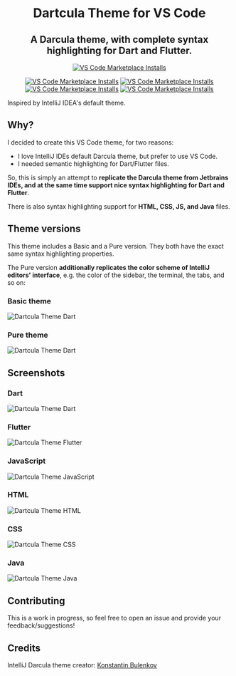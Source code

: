 <h1 align="center"> Dartcula Theme for VS Code </h1>
<h2 align="center"> A Darcula theme, with complete syntax highlighting for Dart and Flutter. </h2>

<p align="center">
  <a href="vscode:extension/minas-giannekas.dartcula-theme">
    <img alt="VS Code Marketplace Installs" src="https://raw.githubusercontent.com/whiplashoo/dartcula-theme/main/theme-icon.png"></a>
    </a>
</p>

<p align="center">
  <a href="https://open.vscode.dev/minas-giannekas/dartcula-theme">
    <img alt="VS Code Marketplace Installs" src="https://img.shields.io/static/v1?logo=visualstudiocode&label=&message=Open%20in%20Visual%20Studio%20Code&labelColor=2c2c32&color=007acc&logoColor=007acc"></a>
  <a href="https://marketplace.visualstudio.com/items?itemName=minas-giannekas.dartcula-theme">
    <img alt="VS Code Marketplace Installs" src="https://img.shields.io/visual-studio-marketplace/d/minas-giannekas.dartcula-theme"></a>
  <a href="https://marketplace.visualstudio.com/items?itemName=minas-giannekas.dartcula-theme">
    <img alt="VS Code Marketplace Installs" src="https://img.shields.io/visual-studio-marketplace/i/minas-giannekas.dartcula-theme"></a>
    <a href="https://marketplace.visualstudio.com/items?itemName=minas-giannekas.dartcula-theme">
    <img alt="VS Code Marketplace Installs" src="https://img.shields.io/visual-studio-marketplace/v/minas-giannekas.dartcula-theme"></a>
</p>

Inspired by IntelliJ IDEA's default theme.

## Why?
I decided to create this VS Code theme, for two reasons:

- I love IntelliJ IDEs default Darcula theme, but prefer to use VS Code.
- I needed semantic highlighting for Dart/Flutter files.

So, this is simply an attempt to **replicate the Darcula theme from Jetbrains IDEs, and at the same time support nice syntax highlighting for Dart and Flutter**. 

There is also syntax highlighting support for **HTML, CSS, JS, and Java** files.

## Theme versions
This theme includes a Basic and a Pure version. They both have the exact same syntax highlighting properties. 

The Pure version **additionally replicates the color scheme of IntelliJ editors' interface**, e.g. the color of the sidebar, the terminal, the tabs, and so on:

### Basic theme
<img src="https://raw.githubusercontent.com/whiplashoo/dartcula-theme/main/public/img/dartcula.dart.basic.png" alt="Dartcula Theme Dart"/>

### Pure theme
<img src="https://raw.githubusercontent.com/whiplashoo/dartcula-theme/main/public/img/dartcula.dart.pure.png" alt="Dartcula Theme Dart"/>

## Screenshots

### Dart
<img src="https://raw.githubusercontent.com/whiplashoo/dartcula-theme/main/public/img/dartcula.dart.basic.png" alt="Dartcula Theme Dart"/>

### Flutter 
<img src="https://raw.githubusercontent.com/whiplashoo/dartcula-theme/main/public/img/dartcula.flutter.pure.png" alt="Dartcula Theme Flutter"/>

### JavaScript
<img src="https://raw.githubusercontent.com/whiplashoo/dartcula-theme/main/public/img/dartcula.js.basic.png" alt="Dartcula Theme JavaScript"/>

### HTML
<img src="https://raw.githubusercontent.com/whiplashoo/dartcula-theme/main/public/img/dartcula.html.pure.png" alt="Dartcula Theme HTML"/>

### CSS
<img src="https://raw.githubusercontent.com/whiplashoo/dartcula-theme/main/public/img/dartcula.css.basic.png" alt="Dartcula Theme CSS"/>

### Java
<img src="https://raw.githubusercontent.com/whiplashoo/dartcula-theme/main/public/img/dartcula.java.pure.png" alt="Dartcula Theme Java"/>

## Contributing
This is a work in progress, so feel free to open an issue and provide your feedback/suggestions!

## Credits
IntelliJ Darcula theme creator: [Konstantin Bulenkov](https://twitter.com/bulenkov)
